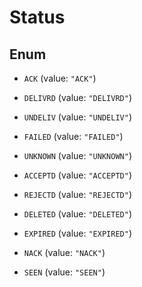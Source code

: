 

# Status

## Enum


* `ACK` (value: `"ACK"`)

* `DELIVRD` (value: `"DELIVRD"`)

* `UNDELIV` (value: `"UNDELIV"`)

* `FAILED` (value: `"FAILED"`)

* `UNKNOWN` (value: `"UNKNOWN"`)

* `ACCEPTD` (value: `"ACCEPTD"`)

* `REJECTD` (value: `"REJECTD"`)

* `DELETED` (value: `"DELETED"`)

* `EXPIRED` (value: `"EXPIRED"`)

* `NACK` (value: `"NACK"`)

* `SEEN` (value: `"SEEN"`)



